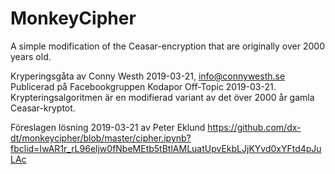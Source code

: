 # MonkeyCipher
A simple modification of the Ceasar-encryption that are originally over 2000 years old.

Kryperingsgåta av Conny Westh 2019-03-21, info@connywesth.se
Publicerad på Facebookgruppen Kodapor Off-Topic 2019-03-21.
Krypteringsalgoritmen är en modifierad variant av det över 2000 år gamla Ceasar-kryptot.

Föreslagen lösning 2019-03-21 av Peter Eklund
https://github.com/dx-dt/monkeycipher/blob/master/cipher.ipynb?fbclid=IwAR1r_rL96eljw0fNbeMEtb5tBtlAMLuatUpvEkbLJjKYvd0xYFtd4pJuLAc

